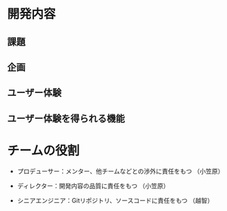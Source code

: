 # 開発内容
## 課題

## 企画

## ユーザー体験

## ユーザー体験を得られる機能

# チームの役割
- プロデューサー：メンター、他チームなどとの渉外に責任をもつ
（小笠原）

- ディレクター：開発内容の品質に責任をもつ
（小笠原）

- シニアエンジニア：Gitリポジトリ、ソースコードに責任をもつ
（越智）
